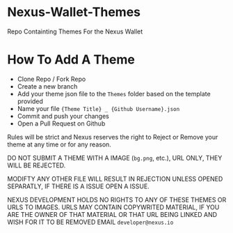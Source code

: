 # Nexus-Wallet-Themes

Repo Containting Themes For the Nexus Wallet

# How To Add A Theme

- Clone Repo / Fork Repo
- Create a new branch
- Add your theme json file to the `Themes` folder based on the template provided
- Name your file `{Theme Title} _ {Github Username}.json`
- Commit and push your changes
- Open a Pull Request on Github

Rules will be strict and Nexus reserves the right to Reject or Remove your theme at any time or for any reason.

DO NOT SUBMIT A THEME WITH A IMAGE (`bg.png`, etc.), URL ONLY, THEY WILL BE REJECTED.

MODIFTY ANY OTHER FILE WILL RESULT IN REJECTION UNLESS OPENED SEPARATLY, IF THERE IS A ISSUE OPEN A ISSUE.

NEXUS DEVELOPMENT HOLDS NO RIGHTS TO ANY OF THESE THEMES OR URLS TO IMAGES.
URLS MAY CONTAIN COPYWRITED MATERIAL, IF YOU ARE THE OWNER OF THAT MATERIAL OR THAT URL BEING LINKED AND WISH FOR IT TO BE REMOVED EMAIL `developer@nexus.io`
